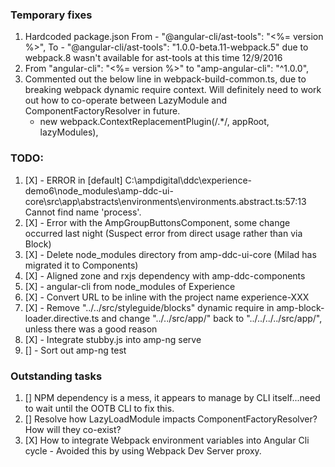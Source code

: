 ### Temporary fixes
1. Hardcoded package.json
    From - "@angular-cli/ast-tools": "<%= version %>",
    To - "@angular-cli/ast-tools": "1.0.0-beta.11-webpack.5"
    due to webpack.8 wasn't available for ast-tools at this time 12/9/2016
1. From "angular-cli": "<%= version %>" to "amp-angular-cli": "^1.0.0",
1. Commented out the below line in webpack-build-common.ts, due to breaking webpack dynamic require context. Will definitely need to work out how to co-operate between LazyModule and ComponentFactoryResolver in future. 
    - new webpack.ContextReplacementPlugin(/.*/, appRoot, lazyModules),

### TODO:
1. [X] - ERROR in [default] C:\ampdigital\ddc\experience-demo6\node_modules\amp-ddc-ui-core\src\app\abstracts\environments\environments.abstract.ts:57:13
        Cannot find name 'process'.
1. [X] - Error with the AmpGroupButtonsComponent, some change occurred last night (Suspect error from direct usage rather than via Block)
1. [X] - Delete node_modules directory from amp-ddc-ui-core (Milad has migrated it to Components)
1. [X] - Aligned zone and rxjs dependency with amp-ddc-components
1. [X] - angular-cli from node_modules of Experience
1. [X] - Convert URL to be inline with the project name experience-XXX
1. [X] - Remove "../../src/styleguide/blocks" dynamic require in amp-block-loader.directive.ts and change "../../src/app/" back to "../../../../src/app/", unless there was a good reason
1. [X] - Integrate stubby.js into amp-ng serve
1. [] - Sort out amp-ng test

### Outstanding tasks
1. [] NPM dependency is a mess, it appears to manage by CLI itself...need to wait until the OOTB CLI to fix this.
1. [] Resolve how LazyLoadModule impacts ComponentFactoryResolver? How will they co-exist?
1. [X] How to integrate Webpack environment variables into Angular Cli cycle - Avoided this by using Webpack Dev Server proxy.
